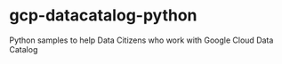 # gcp-datacatalog-python
Python samples to help Data Citizens who work with Google Cloud Data Catalog

